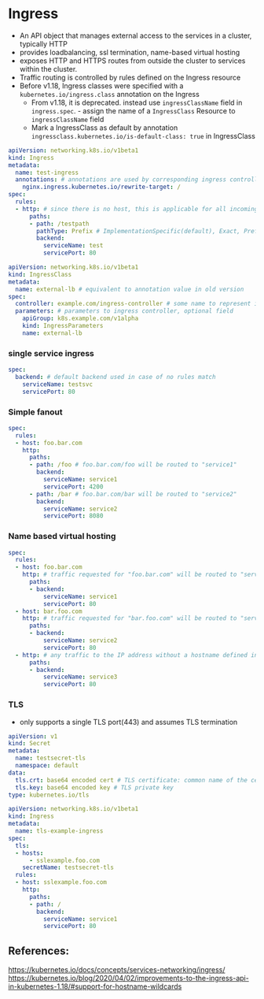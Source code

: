# Ingress
- An API object that manages external access to the services in a cluster, typically HTTP
- provides loadbalancing, ssl termination, name-based virtual hosting
- exposes HTTP and HTTPS routes from outside the cluster to services within the cluster.
- Traffic routing is controlled by rules defined on the Ingress resource
- Before v1.18, Ingress classes were specified with a `kubernetes.io/ingress.class` annotation on the Ingress
    - From v1.18, it is deprecated. instead use `ingressClassName` field in `ingress.spec`. - assign the name of a `IngressClass` Resource to `ingressClassName` field
    - Mark a IngressClass as default by annotation `ingressclass.kubernetes.io/is-default-class: true` in IngressClass 

```yaml
apiVersion: networking.k8s.io/v1beta1
kind: Ingress
metadata:
  name: test-ingress
  annotations: # annotations are used by corresponding ingress controllers.
    nginx.ingress.kubernetes.io/rewrite-target: /
spec:
  rules:
  - http: # since there is no host, this is applicable for all incoming requests to IP
      paths:
      - path: /testpath
        pathType: Prefix # ImplementationSpecific(default), Exact, Prefix
        backend:
          serviceName: test
          servicePort: 80
```

```yaml
apiVersion: networking.k8s.io/v1beta1
kind: IngressClass
metadata:
  name: external-lb # equivalent to annotation value in old version
spec:
  controller: example.com/ingress-controller # some name to represent ingress controller
  parameters: # parameters to ingress controller, optional field
    apiGroup: k8s.example.com/v1alpha
    kind: IngressParameters
    name: external-lb
```

### single service ingress
```yaml
spec:
  backend: # default backend used in case of no rules match
    serviceName: testsvc
    servicePort: 80
```

### Simple fanout
```yaml
spec:
  rules:
  - host: foo.bar.com
    http:
      paths:
      - path: /foo # foo.bar.com/foo will be routed to "service1"
        backend:
          serviceName: service1
          servicePort: 4200
      - path: /bar # foo.bar.com/bar will be routed to "service2"
        backend:
          serviceName: service2
          servicePort: 8080
```

### Name based virtual hosting
```yaml
spec:
  rules:
  - host: foo.bar.com
    http: # traffic requested for "foo.bar.com" will be routed to "service1"
      paths:
      - backend:
          serviceName: service1
          servicePort: 80
  - host: bar.foo.com
    http: # traffic requested for "bar.foo.com" will be routed to "service2"
      paths:
      - backend:
          serviceName: service2
          servicePort: 80
  - http: # any traffic to the IP address without a hostname defined in request(no request header for Host) sent to "service3"
      paths:
      - backend:
          serviceName: service3
          servicePort: 80
```

### TLS
- only supports a single TLS port(443) and assumes TLS termination
```yaml
apiVersion: v1
kind: Secret
metadata:
  name: testsecret-tls
  namespace: default
data:
  tls.crt: base64 encoded cert # TLS certificate: common name of the certificate should be the hostname
  tls.key: base64 encoded key # TLS private key
type: kubernetes.io/tls
```

```yaml
apiVersion: networking.k8s.io/v1beta1
kind: Ingress
metadata:
  name: tls-example-ingress
spec:
  tls:
  - hosts:
      - sslexample.foo.com
    secretName: testsecret-tls
  rules:
  - host: sslexample.foo.com
    http:
      paths:
      - path: /
        backend:
          serviceName: service1
          servicePort: 80
```
## References:
https://kubernetes.io/docs/concepts/services-networking/ingress/
https://kubernetes.io/blog/2020/04/02/improvements-to-the-ingress-api-in-kubernetes-1.18/#support-for-hostname-wildcards

